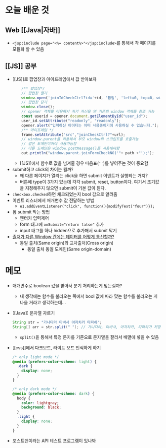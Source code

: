# 오늘 배운 것
## Web [[Java|자바]]
- `<jsp:include page="<%= content%>"</jsp:include>`를 통해서 각 페이지를 모듈화 할 수 있음

## [[JS]] 공부
- [[JS]]로 팝업창과 아이프레임에서 값 받아보자
	```js
		/** 팝업창*/
		// 팝업창 열기
		window.open('joinIdCheckCtrl?id='+id, '팝업', 'left=0, top=0, width=1, height=1, scrollbars=yes');
		// 팝업창 닫기
		window.close();
		// opener 객체를 이용해서 자기 자신을 연 기존의 window 객체를 참조 가능
		const userid = opener.document.getElementById("user_id");
		user_id.setAttribute("readonly", "readonly");
		opener.alert("입력하신 아이디는 이미 사용중이기에 사용하실 수 없습니다.");
		/** 아이프레임 */
		frame.setAttribute("src","joinCheckCtrl?"+url);
		// window.parent를 이용해서 부모 window의 스크립트를 호출가능
		// 같은 도메인이어야 사용가능함 
		// 다른 도메인은 window.postMessage()를 사용해야함
		out.println("window.parent.joinFormCheckNO('"+ path +"');");
	```
	- [[JS]]에서 함수로 값을 넘겨줄 경우 따음표(`''`)를 넣어주는 것이 중요함
- submit하고 click의 차이는 뭘까?
	- 왜 다른 페이지가 열리는 click을 하면 submit 이벤트가 실행되는 거지?
	- 버튼에 type이 3가지 있는데 각각 submit, reset, button이다. 여기서 초기값을 지정해주지 않으면 submit이 기본 값이 된다.
- `checkbox.checked`하면 체크되었는지 bool 값으로 알려줌
- 이벤트 리스너에서 매개변수 값 전달하는 방법
	- `e1.addEventListener("click", function(){modifyText("four")});`
- 폼 submit 막는 방법
	- 엔터키 입력제어
	- form 태그에 `onSubmit="return false"` 추가
	- input 태그를 하나 hidden으로 추가해서 submit 막기
- [출처가 다른 Window 간에는 데이터를 어떻게 통신할까?](https://meetup.nhncloud.com/posts/344)
	- 동일 출처(Same origin)와 교차출처(Cross origin)
		- 동일 출처 동일 도메인(Same origin-domain)

# 메모
- 매개변수로 boolean 값을 받아서 분기 처리하는게 맞는걸까?
	- 내 생각에는 함수를 불러오는 쪽에서 bool 값에 따라 맞는 함수를 불러오는 게 나을 거라고 생각하는데...

- [[Java]] 문자열 자르기
	```java
	String str = "가나다라 마바사 아자차카 타파하";
	String[] arr = str.split(" "); // 가나다라, 마바사, 아자차카, 타파하가 저장됨
	```
	- `split()`을 통해서 특정 문자를 기준으로 문자열을 잘라서 배열에 넣을 수 있음
- [[css]]에서 다크모드, 라이트 모드 인식하게 하기
	```css
	/* only light mode */
	@media (prefers-color-scheme: light) {
	  .dark {
	    display: none;
	  }
	}
	
	/* only dark mode */
	@media (prefers-color-scheme: dark) {
	  body {
	    color: lightgray;
	    background: black;
	  }
	  .light {
	    display: none;
	  }
	}
	```
- 포스트맨이라는 API 테스트 프로그램이 있나봐